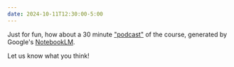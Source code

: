 ```yaml
---
date: 2024-10-11T12:30:00-5:00
---
```


Just for fun, how about a 30 minute 
["podcast"](https://notebooklm.google.com/notebook/30f11689-1428-4831-89bb-7d1a9f535dae/audio)
of the course, generated by Google's [NotebookLM](https://notebooklm.google/).

Let us know what you think!
